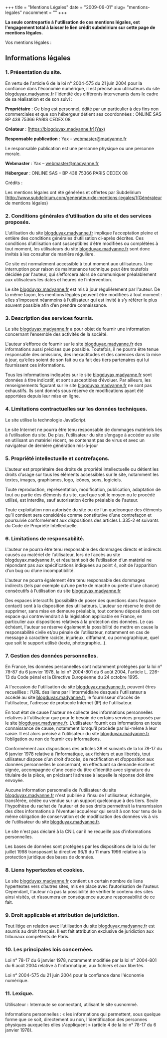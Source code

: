 
+++
title = "Mentions Légales"
date = "2009-06-01"
slug= "mentions-legales"
nocomment = ""
+++

**La seule contrepartie à l'utilisation de ces mentions légales, est l'engagement total à laisser le lien crédit subdelirium sur cette page de mentions légales.**

Vos mentions légales :

## Informations légales

### 1. Présentation du site.

En vertu de l'article 6 de la loi n° 2004-575 du 21 juin 2004 pour la confiance dans l'économie numérique, il est précisé aux utilisateurs du site [blogduyax.madyanne.fr](https://blogduyax.madyanne.fr) l'identité des différents intervenants dans le cadre de sa réalisation et de son suivi :

**Propriétaire** : Ce blog est personnel, édité par un particulier à des fins non commerciales et que son hébergeur détient ses coordonnées : ONLINE SAS BP 438 75366 PARIS CEDEX 08

**Créateur**  : [https://blogduyax.madyanne.fr](Yax)

**Responsable publication** : Yax – webmaster@madyanne.fr

Le responsable publication est une personne physique ou une personne morale.

**Webmaster** : Yax – webmaster@madyanne.fr

**Hébergeur** : ONLINE SAS – BP 438 75366 PARIS CEDEX 08

Crédits :

Les mentions légales ont été générées et offertes par Subdelirium [http://www.subdelirium.com/generateur-de-mentions-legales/](Générateur de mentions légales)

### 2. Conditions générales d’utilisation du site et des services proposés.

L’utilisation du site [blogduyax.madyanne.fr](https://blogduyax.madyanne.fr) implique l’acceptation pleine et entière des conditions générales d’utilisation ci-après décrites. Ces conditions d’utilisation sont susceptibles d’être modifiées ou complétées à tout moment, les utilisateurs du site [blogduyax.madyanne.fr](https://blogduyax.madyanne.fr) sont donc invités à les consulter de manière régulière.

Ce site est normalement accessible à tout moment aux utilisateurs. Une interruption pour raison de maintenance technique peut être toutefois décidée par l'auteur, qui s’efforcera alors de communiquer préalablement aux utilisateurs les dates et heures de l’intervention.

Le site [blogduyax.madyanne.fr](https://blogduyax.madyanne.fr) est mis à jour régulièrement par l'auteur. De la même façon, les mentions légales peuvent être modifiées à tout moment : elles s’imposent néanmoins à l’utilisateur qui est invité à s’y référer le plus souvent possible afin d’en prendre connaissance.

### 3. Description des services fournis.

Le site [blogduyax.madyanne.fr](https://blogduyax.madyanne.fr) a pour objet de fournir une information concernant l’ensemble des activités de la société.

L'auteur s’efforce de fournir sur le site [blogduyax.madyanne.fr](https://blogduyax.madyanne.fr) des informations aussi précises que possible. Toutefois, il ne pourra être tenue responsable des omissions, des inexactitudes et des carences dans la mise à jour, qu’elles soient de son fait ou du fait des tiers partenaires qui lui fournissent ces informations.

Tous les informations indiquées sur le site [blogduyax.madyanne.fr](https://blogduyax.madyanne.fr) sont données à titre indicatif, et sont susceptibles d’évoluer. Par ailleurs, les renseignements figurant sur le site [blogduyax.madyanne.fr](https://blogduyax.madyanne.fr) ne sont pas exhaustifs. Ils sont donnés sous réserve de modifications ayant été apportées depuis leur mise en ligne.

### 4. Limitations contractuelles sur les données techniques.

Le site utilise la technologie JavaScript.

Le site Internet ne pourra être tenu responsable de dommages matériels liés à l’utilisation du site. De plus, l’utilisateur du site s’engage à accéder au site en utilisant un matériel récent, ne contenant pas de virus et avec un navigateur de dernière génération mis-à-jour

### 5. Propriété intellectuelle et contrefaçons.

L'auteur est propriétaire des droits de propriété intellectuelle ou détient les droits d’usage sur tous les éléments accessibles sur le site, notamment les textes, images, graphismes, logo, icônes, sons, logiciels.

Toute reproduction, représentation, modification, publication, adaptation de tout ou partie des éléments du site, quel que soit le moyen ou le procédé utilisé, est interdite, sauf autorisation écrite préalable de l'auteur.

Toute exploitation non autorisée du site ou de l’un quelconque des éléments qu’il contient sera considérée comme constitutive d’une contrefaçon et poursuivie conformément aux dispositions des articles L.335-2 et suivants du Code de Propriété Intellectuelle.

### 6. Limitations de responsabilité.

L'auteur ne pourra être tenu responsable des dommages directs et indirects causés au matériel de l’utilisateur, lors de l’accès au site blogduyax.madyanne.fr, et résultant soit de l’utilisation d’un matériel ne répondant pas aux spécifications indiquées au point 4, soit de l’apparition d’un bug ou d’une incompatibilité.

L'auteur ne pourra également être tenu responsable des dommages indirects (tels par exemple qu’une perte de marché ou perte d’une chance) consécutifs à l’utilisation du site [blogduyax.madyanne.fr](https://blogduyax.madyanne.fr)

Des espaces interactifs (possibilité de poser des questions dans l’espace contact) sont à la disposition des utilisateurs. L'auteur se réserve le droit de supprimer, sans mise en demeure préalable, tout contenu déposé dans cet espace qui contreviendrait à la législation applicable en France, en particulier aux dispositions relatives à la protection des données. Le cas échéant, l'auteur se réserve également la possibilité de mettre en cause la responsabilité civile et/ou pénale de l’utilisateur, notamment en cas de message à caractère raciste, injurieux, diffamant, ou pornographique, quel que soit le support utilisé (texte, photographie…).

### 7. Gestion des données personnelles.

En France, les données personnelles sont notamment protégées par la loi n° 78-87 du 6 janvier 1978, la loi n° 2004-801 du 6 août 2004, l'article L. 226-13 du Code pénal et la Directive Européenne du 24 octobre 1995.

A l'occasion de l'utilisation du site [blogduyax.madyanne.fr](https://blogduyax.madyanne.fr), peuvent êtres recueillies : l'URL des liens par l'intermédiaire desquels l'utilisateur a accédé au site [blogduyax.madyanne.fr](https://blogduyax.madyanne.fr), le fournisseur d'accès de l'utilisateur, l'adresse de protocole Internet (IP) de l'utilisateur.

En tout état de cause l'auteur ne collecte des informations personnelles relatives à l'utilisateur que pour le besoin de certains services proposés par le site [blogduyax.madyanne.fr](https://blogduyax.madyanne.fr). L'utilisateur fournit ces informations en toute connaissance de cause, notamment lorsqu'il procède par lui-même à leur saisie. Il est alors précisé à l'utilisateur du site [blogduyax.madyanne.fr](https://blogduyax.madyanne.fr) l’obligation ou non de fournir ces informations.

Conformément aux dispositions des articles 38 et suivants de la loi 78-17 du 6 janvier 1978 relative à l’informatique, aux fichiers et aux libertés, tout utilisateur dispose d’un droit d’accès, de rectification et d’opposition aux données personnelles le concernant, en effectuant sa demande écrite et signée, accompagnée d’une copie du titre d’identité avec signature du titulaire de la pièce, en précisant l’adresse à laquelle la réponse doit être envoyée.

Aucune information personnelle de l'utilisateur du site [blogduyax.madyanne.fr](https://blogduyax.madyanne.fr) n'est publiée à l'insu de l'utilisateur, échangée, transférée, cédée ou vendue sur un support quelconque à des tiers. Seule l'hypothèse du rachat de l'auteur et de ses droits permettrait la transmission des dites informations à l'éventuel acquéreur qui serait à son tour tenu de la même obligation de conservation et de modification des données vis à vis de l'utilisateur du site [blogduyax.madyanne.fr](https://blogduyax.madyanne.fr).

Le site n'est pas déclaré à la CNIL car il ne recueille pas d'informations personnelles.

Les bases de données sont protégées par les dispositions de la loi du 1er juillet 1998 transposant la directive 96/9 du 11 mars 1996 relative à la protection juridique des bases de données.

### 8. Liens hypertextes et cookies.

Le site [blogduyax.madyanne.fr](https://blogduyax.madyanne.fr) contient un certain nombre de liens hypertextes vers d’autres sites, mis en place avec l’autorisation de l'auteur. Cependant, l'auteur n’a pas la possibilité de vérifier le contenu des sites ainsi visités, et n’assumera en conséquence aucune responsabilité de ce fait.

### 9. Droit applicable et attribution de juridiction.

Tout litige en relation avec l’utilisation du site [blogduyax.madyanne.fr](https://blogduyax.madyanne.fr) est soumis au droit français. Il est fait attribution exclusive de juridiction aux tribunaux compétents de Paris.

### 10. Les principales lois concernées.

Loi n° 78-17 du 6 janvier 1978, notamment modifiée par la loi n° 2004-801 du 6 août 2004 relative à l'informatique, aux fichiers et aux libertés.

Loi n° 2004-575 du 21 juin 2004 pour la confiance dans l'économie numérique.

### 11. Lexique.

Utilisateur : Internaute se connectant, utilisant le site susnommé.

Informations personnelles : « les informations qui permettent, sous quelque forme que ce soit, directement ou non, l'identification des personnes physiques auxquelles elles s'appliquent » (article 4 de la loi n° 78-17 du 6 janvier 1978).

